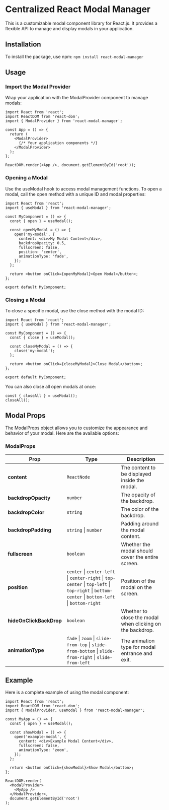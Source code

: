 # Centralized React Modal Manager

This is a customizable modal component library for React.js. It provides a flexible API to manage and display modals in your application.

## Installation

To install the package, use npm:
`npm install react-modal-manager`

## Usage

### Import the Modal Provider

Wrap your application with the ModalProvider component to manage modals:

```
import React from 'react';
import ReactDOM from 'react-dom';
import { ModalProvider } from 'react-modal-manager';

const App = () => {
  return (
    <ModalProvider>
      {/* Your application components */}
    </ModalProvider>
  );
};

ReactDOM.render(<App />, document.getElementById('root'));
```

### Opening a Modal

Use the useModal hook to access modal management functions. To open a modal, call the open method with a unique ID and modal properties:

```
import React from 'react';
import { useModal } from 'react-modal-manager';

const MyComponent = () => {
  const { open } = useModal();

  const openMyModal = () => {
    open('my-modal', {
      content: <div>My Modal Content</div>,
      backdropOpacity: 0.5,
      fullscreen: false,
      position: 'center',
      animationType: 'fade',
    });
  };

  return <button onClick={openMyModal}>Open Modal</button>;
};

export default MyComponent;
```

### Closing a Modal

To close a specific modal, use the close method with the modal ID:

```
import React from 'react';
import { useModal } from 'react-modal-manager';

const MyComponent = () => {
  const { close } = useModal();

  const closeMyModal = () => {
    close('my-modal');
  };

  return <button onClick={closeMyModal}>Close Modal</button>;
};

export default MyComponent;
```

You can also close all open modals at once:

```
const { closeAll } = useModal();
closeAll();
```

## Modal Props

The ModalProps object allows you to customize the appearance and behavior of your modal. Here are the available options:

### ModalProps

| Prop                    | Type                                                                                                                                           | Description                                               |
| ----------------------- | ---------------------------------------------------------------------------------------------------------------------------------------------- | --------------------------------------------------------- |
| **content**             | `ReactNode`                                                                                                                                    | The content to be displayed inside the modal.             |
| **backdropOpacity**     | `number`                                                                                                                                       | The opacity of the backdrop.                              |
| **backdropColor**       | `string`                                                                                                                                       | The color of the backdrop.                                |
| **backdropPadding**     | `string` \| `number`                                                                                                                           | Padding around the modal content.                         |
| **fullscreen**          | `boolean`                                                                                                                                      | Whether the modal should cover the entire screen.         |
| **position**            | `center` \| `center-left` \| `center-right` \| `top-center` \| `top-left` \| `top-right` \| `bottom-center` \| `bottom-left` \| `bottom-right` | Position of the modal on the screen.                      |
| **hideOnClickBackDrop** | `boolean`                                                                                                                                      | Whether to close the modal when clicking on the backdrop. |
| **animationType**       | `fade` \| `zoom` \| `slide-from-top` \| `slide-from-bottom` \| `slide-from-right` \| `slide-from-left`                                         | The animation type for modal entrance and exit.           |

## Example

Here is a complete example of using the modal component:

```
import React from 'react';
import ReactDOM from 'react-dom';
import { ModalProvider, useModal } from 'react-modal-manager';

const MyApp = () => {
  const { open } = useModal();

  const showModal = () => {
    open('example-modal', {
      content: <div>Example Modal Content</div>,
      fullscreen: false,
      animationType: 'zoom',
    });
  };

  return <button onClick={showModal}>Show Modal</button>;
};

ReactDOM.render(
  <ModalProvider>
    <MyApp />
  </ModalProvider>,
  document.getElementById('root')
);

```

